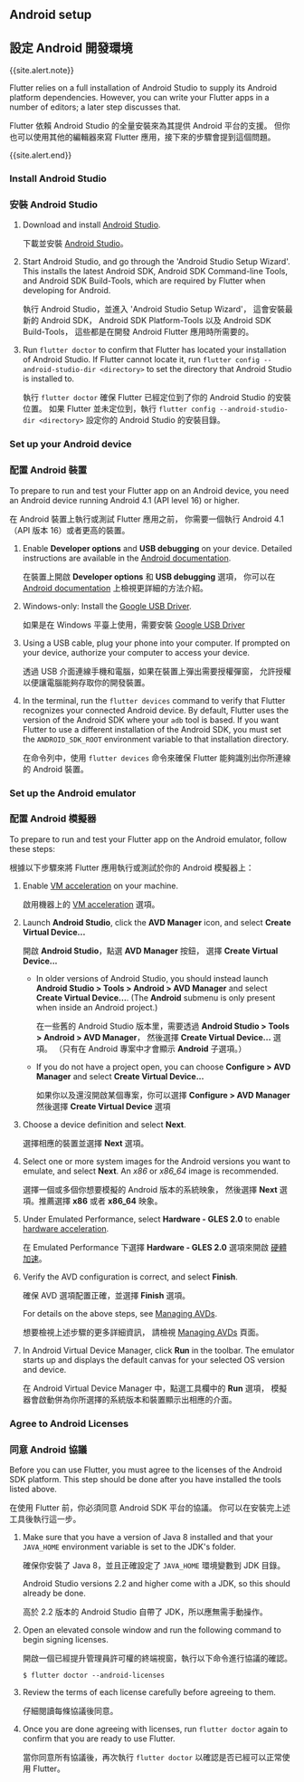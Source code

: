 ## Android setup

## 設定 Android 開發環境

{{site.alert.note}}

  Flutter relies on a full installation of Android Studio to supply
  its Android platform dependencies. However, you can write your
  Flutter apps in a number of editors; a later step discusses that.

  Flutter 依賴 Android Studio 的全量安裝來為其提供 Android 平台的支援。
  但你也可以使用其他的編輯器來寫 Flutter 應用，接下來的步驟會提到這個問題。

{{site.alert.end}}

### Install Android Studio

### 安裝 Android Studio


 1. Download and install [Android Studio]({{site.android-dev}}/studio).

    下載並安裝 [Android Studio]({{site.android-dev}}/studio)。

 1. Start Android Studio, and go through the 'Android Studio Setup Wizard'.
    This installs the latest Android SDK, Android SDK Command-line Tools,
    and Android SDK Build-Tools, which are required by Flutter
    when developing for Android.

    執行 Android Studio，並進入 'Android Studio Setup Wizard'，
    這會安裝最新的 Android SDK，
    Android SDK Platform-Tools 以及 Android SDK Build-Tools，
    這些都是在開發 Android Flutter 應用時所需要的。

 1. Run `flutter doctor` to confirm that Flutter has located
    your installation of Android Studio. If Flutter cannot locate it,
    run `flutter config --android-studio-dir <directory>` to set the
    directory that Android Studio is installed to.

    執行 `flutter doctor` 確保 Flutter 已經定位到了你的 Android Studio 的安裝位置。
    如果 Flutter 並未定位到，執行 `flutter config --android-studio-dir <directory>`
    設定你的 Android Studio 的安裝目錄。

### Set up your Android device

### 配置 Android 裝置

To prepare to run and test your Flutter app on an Android device,
you need an Android device running Android 4.1 (API level 16) or higher.

在 Android 裝置上執行或測試 Flutter 應用之前，
你需要一個執行 Android 4.1（API 版本 16）或者更高的裝置。

 1. Enable **Developer options** and **USB debugging** on your device.
    Detailed instructions are available in the
    [Android documentation]({{site.android-dev}}/studio/debug/dev-options).

    在裝置上開啟 **Developer options** 和 **USB debugging** 選項，
    你可以在 [Android documentation]({{site.android-dev}}/studio/debug/dev-options) 上檢視更詳細的方法介紹。
 
 1. Windows-only: Install the [Google USB
    Driver]({{site.android-dev}}/studio/run/win-usb).

    如果是在 Windows 平臺上使用，需要安裝 [Google USB Driver]({{site.android-dev}}/studio/run/win-usb)
 
 1. Using a USB cable, plug your phone into your computer. If prompted on your
    device, authorize your computer to access your device.
 
    透過 USB 介面連線手機和電腦，如果在裝置上彈出需要授權彈窗，
    允許授權以便讓電腦能夠存取你的開發裝置。
 
 1. In the terminal, run the `flutter devices` command to verify that
    Flutter recognizes your connected Android device.  By default,
    Flutter uses the version of the Android SDK where your `adb`
    tool is based. If you want Flutter to use a different installation
    of the Android SDK, you must set the `ANDROID_SDK_ROOT` environment
    variable to that installation directory.

    在命令列中，使用 `flutter devices`
    命令來確保 Flutter 能夠識別出你所連線的 Android 裝置。

### Set up the Android emulator

### 配置 Android 模擬器

To prepare to run and test your Flutter app on the Android emulator,
follow these steps:

根據以下步驟來將 Flutter 應用執行或測試於你的 Android 模擬器上：

 1. Enable
    [VM acceleration]({{site.android-dev}}/studio/run/emulator-acceleration#accel-vm)
    on your machine.

    啟用機器上的 
    [VM acceleration]({{site.android-dev}}/studio/run/emulator-acceleration) 選項。
 
 1. Launch **Android Studio**, click the **AVD Manager**
    icon, and select **Create Virtual Device...**

    開啟 **Android Studio**，點選 **AVD Manager** 按鈕，
    選擇 **Create Virtual Device...**

     * In older versions of Android Studio, you should instead
    launch **Android Studio > Tools > Android > AVD Manager** and select
    **Create Virtual Device...**. (The **Android** submenu is only present
    when inside an Android project.)

       在一些舊的 Android Studio 版本里，需要透過
       **Android Studio > Tools > Android > AVD Manager**，
       然後選擇 **Create Virtual Device...** 選項。
       （只有在 Android 專案中才會顯示 **Android** 子選項。）

     * If you do not have a project open, you can choose 
    **Configure > AVD Manager** and select **Create Virtual Device...**

       如果你以及還沒開啟某個專案，你可以選擇
       **Configure > AVD Manager** 然後選擇 **Create Virtual Device** 選項

 1. Choose a device definition and select **Next**.

    選擇相應的裝置並選擇 **Next** 選項。

 1. Select one or more system images for the Android versions you want
    to emulate, and select **Next**.
    An _x86_ or _x86\_64_ image is recommended.

    選擇一個或多個你想要模擬的 Android 版本的系統映象，
    然後選擇 **Next** 選項。推薦選擇 **x86** 或者 **x86\_64** 映象。

 1. Under Emulated Performance, select **Hardware - GLES 2.0** to enable
    [hardware
    acceleration]({{site.android-dev}}/studio/run/emulator-acceleration).

    在 Emulated Performance 下選擇 **Hardware - GLES 2.0** 選項來開啟
    [硬體加速]({{site.android-dev}}/studio/run/emulator-acceleration)。

 1. Verify the AVD configuration is correct, and select **Finish**.
    
    確保 AVD 選項配置正確，並選擇 **Finish** 選項。

    For details on the above steps, see [Managing
    AVDs]({{site.android-dev}}/studio/run/managing-avds).

    想要檢視上述步驟的更多詳細資訊，
    請檢視 [Managing AVDs]({{site.android-dev}}/studio/run/managing-avds) 頁面。

 1. In Android Virtual Device Manager, click **Run** in the toolbar.
    The emulator starts up and displays the default canvas for your
    selected OS version and device.

    在 Android Virtual Device Manager 中，點選工具欄中的 **Run** 選項，
    模擬器會啟動併為你所選擇的系統版本和裝置顯示出相應的介面。

### Agree to Android Licenses

### 同意 Android 協議

Before you can use Flutter, you must agree to the
licenses of the Android SDK platform. This step should be done after
you have installed the tools listed above.

在使用 Flutter 前，你必須同意 Android SDK 平台的協議。
你可以在安裝完上述工具後執行這一步。

 1. Make sure that you have a version of Java 8 installed and that your 
    `JAVA_HOME` environment variable is set to the JDK's folder.

    確保你安裝了 Java 8，並且正確設定了 `JAVA_HOME` 環境變數到 JDK 目錄。

    Android Studio versions 2.2 and higher come with a JDK, so this should
    already be done.

    高於 2.2 版本的 Android Studio 自帶了 JDK，所以應無需手動操作。

 1. Open an elevated console window and run the following command to begin
    signing licenses.

    開啟一個已經提升管理員許可權的終端視窗，執行以下命令進行協議的確認。

    ```terminal
    $ flutter doctor --android-licenses
    ```
 1. Review the terms of each license carefully before agreeing to them.

    仔細閱讀每條協議後同意。

 1. Once you are done agreeing with licenses, run `flutter doctor` again
    to confirm that you are ready to use Flutter.

    當你同意所有協議後，再次執行 `flutter doctor` 以確認是否已經可以正常使用 Flutter。
